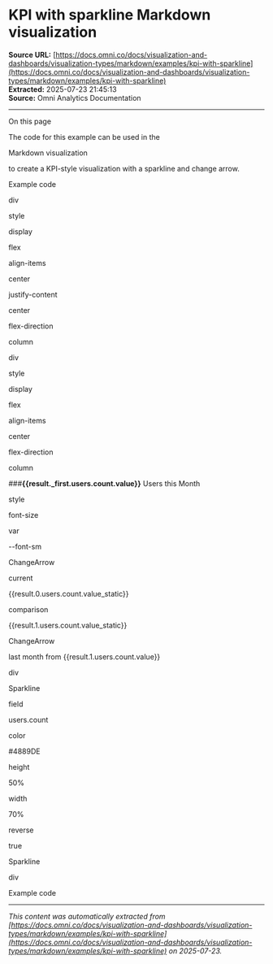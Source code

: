 # KPI with sparkline Markdown visualization

**Source URL:** [https://docs.omni.co/docs/visualization-and-dashboards/visualization-types/markdown/examples/kpi-with-sparkline](https://docs.omni.co/docs/visualization-and-dashboards/visualization-types/markdown/examples/kpi-with-sparkline)  
**Extracted:** 2025-07-23 21:45:13  
**Source:** Omni Analytics Documentation

---

On this page

The code for this example can be used in the

Markdown visualization

to create a KPI-style visualization with a sparkline and change arrow.

Example code

div

style

display

flex

align-items

center

justify-content

center

flex-direction

column

div

style

display

flex

align-items

center

flex-direction

column

###**{{result._first.users.count.value}}** Users this Month

style

font-size

var

--font-sm

ChangeArrow

current

{{result.0.users.count.value_static}}

comparison

{{result.1.users.count.value_static}}

ChangeArrow

last month from {{result.1.users.count.value}}

div

Sparkline

field

users.count

color

#4889DE

height

50%

width

70%

reverse

true

Sparkline

div

Example code

---

*This content was automatically extracted from [https://docs.omni.co/docs/visualization-and-dashboards/visualization-types/markdown/examples/kpi-with-sparkline](https://docs.omni.co/docs/visualization-and-dashboards/visualization-types/markdown/examples/kpi-with-sparkline) on 2025-07-23.*
